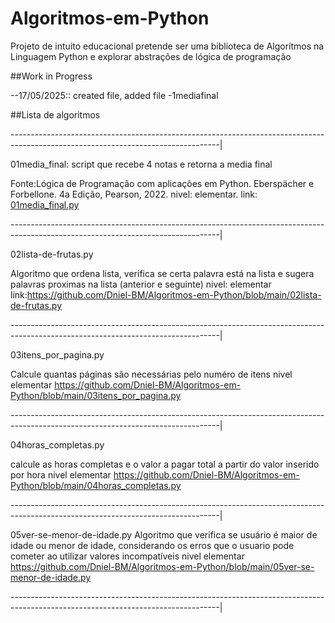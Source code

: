 # Algoritmos-em-Python
Projeto de intuito educacional pretende ser uma biblioteca de Algorítmos na Linguagem Python e explorar abstrações de lógica de programação

##Work in Progress

--17/05/2025:: created file, added file -1mediafinal

##Lista de algoritmos

----------------------------------------------------------------------------------------------------------------------------------|

01media_final: script que recebe 4 notas e retorna a media final

Fonte:Lógica de Programação com aplicações em Python. Eberspächer e Forbellone. 4a Edição, Pearson, 2022.
nivel: elementar.
link: [01media_final.py](https://github.com/Dniel-BM/Algoritmos-em-Python/blob/main/01media_final.py)

----------------------------------------------------------------------------------------------------------------------------------|

02lista-de-frutas.py

Algoritmo que ordena lista, verifica se certa palavra está na lista e sugera palavras proximas na lista (anterior e seguinte)
nivel: elementar
link:https://github.com/Dniel-BM/Algoritmos-em-Python/blob/main/02lista-de-frutas.py

----------------------------------------------------------------------------------------------------------------------------------|

03itens_por_pagina.py

Calcule quantas páginas são necessárias pelo numéro de itens
nivel elementar
https://github.com/Dniel-BM/Algoritmos-em-Python/blob/main/03itens_por_pagina.py

----------------------------------------------------------------------------------------------------------------------------------|

04horas_completas.py

calcule as horas completas e o valor a pagar total a partir do valor inserido por hora
nivel elementar
https://github.com/Dniel-BM/Algoritmos-em-Python/blob/main/04horas_completas.py

----------------------------------------------------------------------------------------------------------------------------------|

05ver-se-menor-de-idade.py
Algoritmo que verifica se usuário é maior de idade ou menor de idade, considerando os
erros que o usuario pode cometer ao utilizar valores incompatíveis
nivel elementar
https://github.com/Dniel-BM/Algoritmos-em-Python/blob/main/05ver-se-menor-de-idade.py

----------------------------------------------------------------------------------------------------------------------------------|




